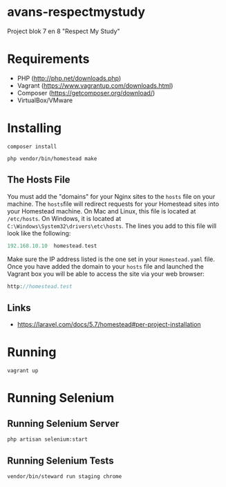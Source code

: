 # avans-respectmystudy
Project blok 7 en 8 "Respect My Study"

# Requirements
- PHP (http://php.net/downloads.php)
- Vagrant (https://www.vagrantup.com/downloads.html)
- Composer (https://getcomposer.org/download/)
- VirtualBox/VMware

# Installing
`composer install`

`php vendor/bin/homestead make`

## The Hosts File

You must add the "domains" for your Nginx sites to the  `hosts`  file on your machine. The  `hosts`file will redirect requests for your Homestead sites into your Homestead machine. On Mac and Linux, this file is located at  `/etc/hosts`. On Windows, it is located at  `C:\Windows\System32\drivers\etc\hosts`. The lines you add to this file will look like the following:

```php
192.168.10.10  homestead.test
```

Make sure the IP address listed is the one set in your  `Homestead.yaml`  file. Once you have added the domain to your  `hosts`  file and launched the Vagrant box you will be able to access the site via your web browser:

```php
http://homestead.test
```

## Links
- https://laravel.com/docs/5.7/homestead#per-project-installation

# Running
`vagrant up`

# Running Selenium
## Running Selenium Server
`php artisan selenium:start`

## Running Selenium Tests
`vendor/bin/steward run staging chrome`
